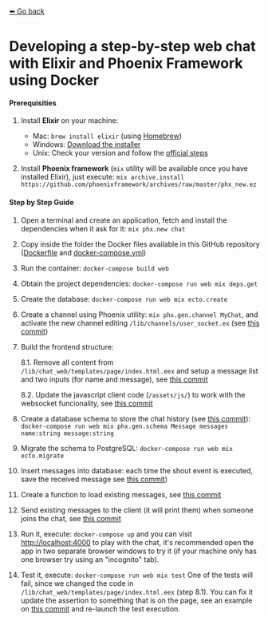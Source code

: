 [:arrow_left: Go back](README.md)

# Developing a step-by-step web chat with Elixir and Phoenix Framework using Docker

#### Prerequisities

1. Install **Elixir** on your machine:
    * Mac:  `brew install elixir` (using [Homebrew](https://brew.sh))
    * Windows: [Download the installer](https://repo.hex.pm/elixir-websetup.exe)
    * Unix: Check your version and follow the [official steps](https://elixir-lang.org/install.html#unix-and-unix-like)
     
2. Install **Phoenix framework** (`mix` utility will be available once you have installed Elixir), just execute: 
```mix archive.install https://github.com/phoenixframework/archives/raw/master/phx_new.ez```


#### Step by Step Guide

1. Open a terminal and create an application, fetch and install the dependencies when it ask for it: `mix phx.new chat`

2. Copy inside the folder the Docker files available in this GitHub repository ([Dockerfile](https://github.com/martamedio/Phoenix-Chat-T3chFest/blob/master/Dockerfile) and [docker-compose.yml](https://github.com/martamedio/Phoenix-Chat-T3chFest/blob/master/docker-compose.yml))

3. Run the container: `docker-compose build web`

4. Obtain the project dependencies: `docker-compose run web mix deps.get`

5. Create the database: `docker-compose run web mix ecto.create`

6. Create a channel using Phoenix utility: `mix phx.gen.channel MyChat`, and activate the new channel editing `/lib/channels/user_socket.ex` (see [this commit](https://github.com/martamedio/Phoenix-Chat-T3chFest/commit/a0b79f18aa1ddd433654804f6fe3527c836c913c))

7. Build the frontend structure:

    8.1. Remove all content from `/lib/chat_web/templates/page/index.html.eex` and setup a message list and two inputs (for name and message), see [this commit](https://github.com/martamedio/Phoenix-Chat-T3chFest/commit/990d9b69c5041aa883565cf265d02adb4fabce5d)

    8.2. Update the javascript client code (`/assets/js/`) to work with the websocket funcionality, see [this commit](https://github.com/martamedio/Phoenix-Chat-T3chFest/commit/816b881b788bcfc5c7079566a8a351c3a8e7e40c)

8. Create a database schema to store the chat history (see [this commit](https://github.com/martamedio/Phoenix-Chat-T3chFest/commit/649e43ee90e6b417541c74c5ce5606ffb41a8a89)): `docker-compose run web mix phx.gen.schema Message messages name:string message:string`

9. Migrate the schema to PostgreSQL: `docker-compose run web mix ecto.migrate`

10. Insert messages into database: each time the shout event is executed, save the received message see [this commit](https://github.com/martamedio/Phoenix-Chat-T3chFest/commit/7af932a8e0feec2a0ee9c2486fda4fed99897d8b))

11. Create a function to load existing messages, see [this commit](https://github.com/martamedio/Phoenix-Chat-T3chFest/commit/f3d64a09acd2329fc562f40ecb957f15acaf9891)

12. Send existing messages to the client (it will print them) when someone joins the chat, see [this commit](https://github.com/martamedio/Phoenix-Chat-T3chFest/commit/76de1c60cba280acd0a2a58173384ca6ae1bfc44)

13. Run it, execute: `docker-compose up` and you can visit [http://localhost:4000](http://localhost:4000) to play with the chat, it's recommended open the app in two separate browser windows to try it (if your machine only has one browser try using an "incognito" tab).

14. Test it, execute: `docker-compose run web mix test`
One of the tests will fail, since we changed the code in `/lib/chat_web/templates/page/index.html.eex` (step 8.1). You can fix it update the assertion to something that is on the page, see an example on [this commit](https://github.com/martamedio/Phoenix-Chat-T3chFest/commit/5256be625fcb8bf1bccce8b8e1e151e1a9536665) and re-launch the test execution.